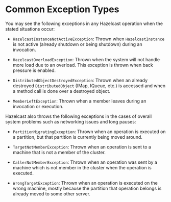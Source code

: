 

# Common Exception Types

You may see the following exceptions in any Hazelcast operation when the stated situations occur:

- `HazelcastInstanceNotActiveException`: Thrown when `HazelcastInstance` is not active (already shutdown or being shutdown) during an invocation. 

- `HazelcastOverloadException`: Thrown when the system will not handle more load due to an overload. This exception is thrown when back pressure is enabled.

- `DistributedObjectDestroyedException`: Thrown when an already destroyed `DistributedObject` (IMap, IQueue, etc.) is accessed and when a method call is done over a destroyed object.

- `MemberLeftException`: Thrown when a member leaves during an invocation or execution.

Hazelcast also throws the following exceptions in the cases of overall system problems such as networking issues and long pauses:

- `PartitionMigratingException`: Thrown when an operation is executed on a partition, but that partition is currently being moved around.

- `TargetNotMemberException`: Thrown when an operation is sent to a machine that is not a member of the cluster.

- `CallerNotMemberException`: Thrown when an operation was sent by a machine which is not member in the cluster when the operation is executed.

- `WrongTargetException`: Thrown when an operation is executed on the wrong machine, mostly because the partition that operation belongs is already moved to some other server.





